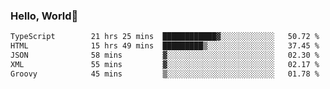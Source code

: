 
### Hello, World🐤

<!--START_SECTION:waka-->

```txt
TypeScript        21 hrs 25 mins  ████████████▓░░░░░░░░░░░░   50.72 %
HTML              15 hrs 49 mins  █████████▒░░░░░░░░░░░░░░░   37.45 %
JSON              58 mins         ▓░░░░░░░░░░░░░░░░░░░░░░░░   02.30 %
XML               55 mins         ▓░░░░░░░░░░░░░░░░░░░░░░░░   02.17 %
Groovy            45 mins         ▒░░░░░░░░░░░░░░░░░░░░░░░░   01.78 %
```

<!--END_SECTION:waka-->
